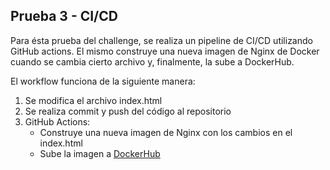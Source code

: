 ## Prueba 3 - CI/CD

Para ésta prueba del challenge, se realiza un pipeline de CI/CD utilizando GitHub actions. El mismo construye una nueva imagen de Nginx de Docker cuando se cambia cierto archivo y, finalmente, la sube a DockerHub.

El workflow funciona de la siguiente manera:
1. Se modifica el archivo index.html
2. Se realiza commit y push del código al repositorio
3. GitHub Actions:
    - Construye una nueva imagen de Nginx con los cambios en el index.html
    - Sube la imagen a [DockerHub](https://hub.docker.com/repository/docker/evancauteren/nginx-moni/tags)
